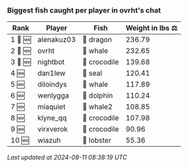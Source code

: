 ### Biggest fish caught per player in ovrht's chat
| Rank | Player | Fish | Weight in lbs ⚖️ |
|------|--------|-----------|---------|
| 1 🥇 🆕 | alenakuz03 | 🐉 dragon | 236.79 |
| 2 🥈 🆕 | ovrht | 🐳 whale | 232.65 |
| 3 🥉 🆕 | nightbot | 🐊 crocodile | 139.68 |
| 4 🆕 | dan1lew | 🦭 seal | 120.41 |
| 5 🆕 | diloindys | 🐳 whale | 117.89 |
| 6 🆕 | wenlygga | 🐬 dolphin | 110.24 |
| 7 🆕 | miaquiet | 🐋 whale2 | 108.85 |
| 8 🆕 | klyne_qq | 🐊 crocodile | 107.98 |
| 9 🆕 | virxverok | 🐊 crocodile | 90.96 |
| 10 🆕 | wiazuh | 🦞 lobster | 55.36 |

_Last updated at 2024-08-11 08:38:19 UTC_